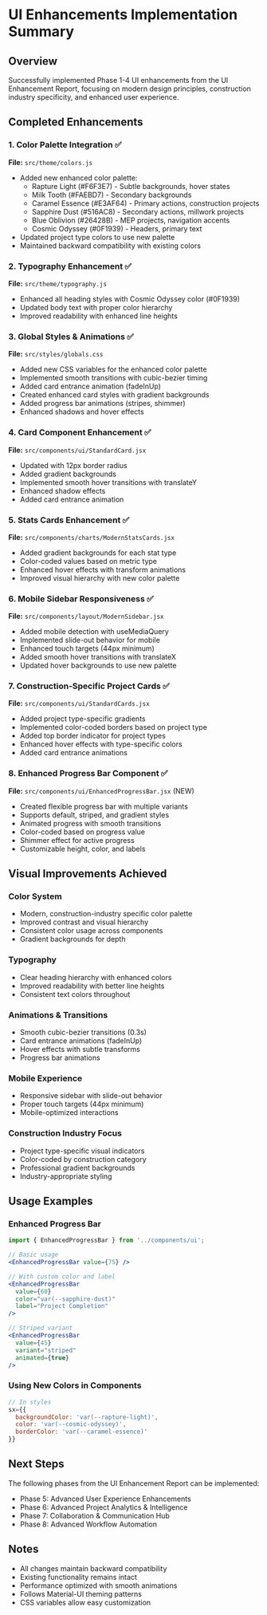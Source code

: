 # UI Enhancements Implementation Summary

## Overview
Successfully implemented Phase 1-4 UI enhancements from the UI Enhancement Report, focusing on modern design principles, construction industry specificity, and enhanced user experience.

## Completed Enhancements

### 1. Color Palette Integration ✅
**File:** `src/theme/colors.js`
- Added new enhanced color palette:
  - Rapture Light (#F6F3E7) - Subtle backgrounds, hover states
  - Milk Tooth (#FAEBD7) - Secondary backgrounds
  - Caramel Essence (#E3AF64) - Primary actions, construction projects
  - Sapphire Dust (#516AC8) - Secondary actions, millwork projects
  - Blue Oblivion (#26428B) - MEP projects, navigation accents
  - Cosmic Odyssey (#0F1939) - Headers, primary text
- Updated project type colors to use new palette
- Maintained backward compatibility with existing colors

### 2. Typography Enhancement ✅
**File:** `src/theme/typography.js`
- Enhanced all heading styles with Cosmic Odyssey color (#0F1939)
- Updated body text with proper color hierarchy
- Improved readability with enhanced line heights

### 3. Global Styles & Animations ✅
**File:** `src/styles/globals.css`
- Added new CSS variables for the enhanced color palette
- Implemented smooth transitions with cubic-bezier timing
- Added card entrance animation (fadeInUp)
- Created enhanced card styles with gradient backgrounds
- Added progress bar animations (stripes, shimmer)
- Enhanced shadows and hover effects

### 4. Card Component Enhancement ✅
**File:** `src/components/ui/StandardCard.jsx`
- Updated with 12px border radius
- Added gradient backgrounds
- Implemented smooth hover transitions with translateY
- Enhanced shadow effects
- Added card entrance animation

### 5. Stats Cards Enhancement ✅
**File:** `src/components/charts/ModernStatsCards.jsx`
- Added gradient backgrounds for each stat type
- Color-coded values based on metric type
- Enhanced hover effects with transform animations
- Improved visual hierarchy with new color palette

### 6. Mobile Sidebar Responsiveness ✅
**File:** `src/components/layout/ModernSidebar.jsx`
- Added mobile detection with useMediaQuery
- Implemented slide-out behavior for mobile
- Enhanced touch targets (44px minimum)
- Added smooth hover transitions with translateX
- Updated hover backgrounds to use new palette

### 7. Construction-Specific Project Cards ✅
**File:** `src/components/ui/StandardCards.jsx`
- Added project type-specific gradients
- Implemented color-coded borders based on project type
- Added top border indicator for project types
- Enhanced hover effects with type-specific colors
- Added card entrance animations

### 8. Enhanced Progress Bar Component ✅
**File:** `src/components/ui/EnhancedProgressBar.jsx` (NEW)
- Created flexible progress bar with multiple variants
- Supports default, striped, and gradient styles
- Animated progress with smooth transitions
- Color-coded based on progress value
- Shimmer effect for active progress
- Customizable height, color, and labels

## Visual Improvements Achieved

### Color System
- Modern, construction-industry specific color palette
- Improved contrast and visual hierarchy
- Consistent color usage across components
- Gradient backgrounds for depth

### Typography
- Clear heading hierarchy with enhanced colors
- Improved readability with better line heights
- Consistent text colors throughout

### Animations & Transitions
- Smooth cubic-bezier transitions (0.3s)
- Card entrance animations (fadeInUp)
- Hover effects with subtle transforms
- Progress bar animations

### Mobile Experience
- Responsive sidebar with slide-out behavior
- Proper touch targets (44px minimum)
- Mobile-optimized interactions

### Construction Industry Focus
- Project type-specific visual indicators
- Color-coded by construction category
- Professional gradient backgrounds
- Industry-appropriate styling

## Usage Examples

### Enhanced Progress Bar
```jsx
import { EnhancedProgressBar } from '../components/ui';

// Basic usage
<EnhancedProgressBar value={75} />

// With custom color and label
<EnhancedProgressBar 
  value={60} 
  color="var(--sapphire-dust)" 
  label="Project Completion"
/>

// Striped variant
<EnhancedProgressBar 
  value={45} 
  variant="striped"
  animated={true}
/>
```

### Using New Colors in Components
```jsx
// In styles
sx={{ 
  backgroundColor: 'var(--rapture-light)',
  color: 'var(--cosmic-odyssey)',
  borderColor: 'var(--caramel-essence)'
}}
```

## Next Steps
The following phases from the UI Enhancement Report can be implemented:
- Phase 5: Advanced User Experience Enhancements
- Phase 6: Advanced Project Analytics & Intelligence
- Phase 7: Collaboration & Communication Hub
- Phase 8: Advanced Workflow Automation

## Notes
- All changes maintain backward compatibility
- Existing functionality remains intact
- Performance optimized with smooth animations
- Follows Material-UI theming patterns
- CSS variables allow easy customization